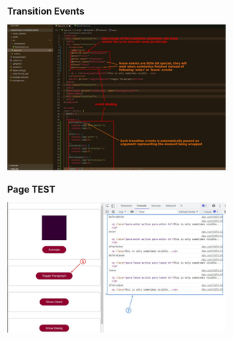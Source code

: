 ## **Transition Events**

![Alt trans event](pic/01.jpg)

## **Page TEST**

![Alt result](pic/02.jpg)
